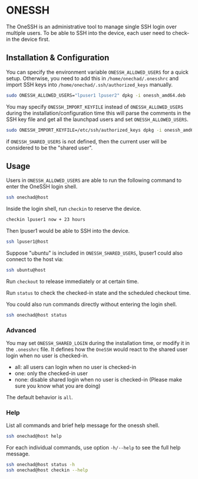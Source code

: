 # ONESSH

The OneSSH is an administrative tool to manage single SSH login over
multiple users. To be able to SSH into the device, each user need to
check-in the device first.

## Installation & Configuration

You can specify the environment variable `ONESSH_ALLOWED_USERS` for a quick
setup. Otherwise, you need to add this in `/home/onechad/.onesshrc` and
import SSH keys into `/home/onechad/.ssh/authorized_keys` manually.

```bash
sudo ONESSH_ALLOWED_USERS="lpuser1 lpuser2" dpkg -i onessh_amd64.deb
```

You may specify `ONESSH_IMPORT_KEYFILE` instead of `ONESSH_ALLOWED_USERS`
during the installation/configuration time this will parse the comments
in the SSH key file and get all the launchpad users and set `ONESSH_ALLOWED_USERS`.

```bash
sudo ONESSH_IMPORT_KEYFILE=/etc/ssh/authorized_keys dpkg -i onessh_amd64.deb
```

if `ONESSH_SHARED_USERS` is not defined, then the current user will be
considered to be the "shared user".

## Usage

Users in `ONESSH_ALLOWED_USERS` are able to run the following command to
enter the OneSSH login shell.

```bash
ssh onechad@host
```

Inside the login shell, run `checkin` to reserve the device.

```bash
checkin lpuser1 now + 23 hours
```

Then lpuser1 would be able to SSH into the device.

```bash
ssh lpuser1@host
```

Suppose "ubuntu" is included in `ONESSH_SHARED_USERS`, lpuser1 could also
connect to the host via:

```bash
ssh ubuntu@host
```

Run `checkout` to release immediately or at certain time.

Run `status` to check the checked-in state and the scheduled checkout time.

You could also run commands directly without entering the login shell.

```bash
ssh onechad@host status
```

### Advanced

You may set `ONESSH_SHARED_LOGIN` during the installation time, or modify it in
the `.onesshrc` file. It defines how the `OneSSH` would react to the shared
user login when no user is checked-in.

- all:  all users can login when no user is checked-in
- one:  only the checked-in user
- none: disable shared login when no user is checked-in
              (Please make sure you know what you are doing)

The default behavior is `all`.

### Help

List all commands and brief help message for the onessh shell.

```bash
ssh onechad@host help
```

For each individual commands, use option `-h/--help` to see the full
help message.

```bash
ssh onechad@host status -h
ssh onechad@host checkin --help
```
